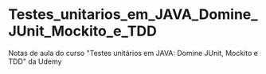 # Testes_unitarios_em_JAVA_Domine_JUnit_Mockito_e_TDD
Notas de aula do curso "Testes unitários em JAVA: Domine JUnit, Mockito e TDD" da Udemy
